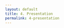 ```yaml
---
layout: default
title: 4. Presentation
permalink: 4-presentation
---
```

<!-- Add an essay or interpretive material below this line,
using HTML or markdown.  Do not modify this file above this line -->
